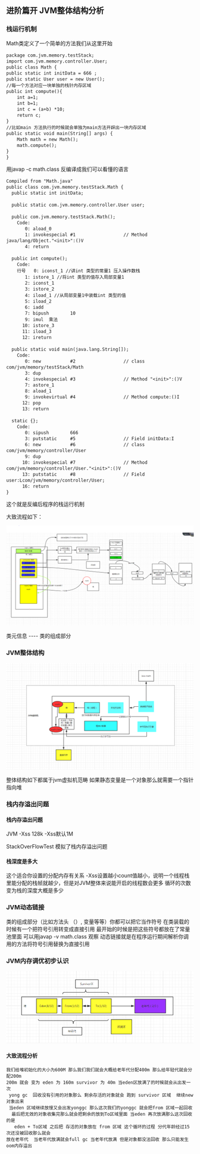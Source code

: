 ## 进阶篇开 JVM整体结构分析

### **栈运行机制**

Math类定义了一个简单的方法我们从这里开始

    package com.jvm.memory.testStack;
    import com.jvm.memory.controller.User;
    public class Math {
    public static int initData = 666 ;
    public static User user = new User();
    //每一个方法对应一块单独的栈针内存区域
    public int compute(){
        int a=1;
        int b=1;
        int c = (a+b) *10;
        return c;
    }
    //比如main 方法执行的时候就会单独为main方法开辟出一块内存区域
    public static void main(String[] args) {
        Math math = new Math();
        math.compute();
    }
    } 

用javap -c math.class 反编译成我们可以看懂的语言

    Compiled from "Math.java"
    public class com.jvm.memory.testStack.Math {
      public static int initData;
    
      public static com.jvm.memory.controller.User user;
    
      public com.jvm.memory.testStack.Math();
        Code:
           0: aload_0
           1: invokespecial #1                  // Method java/lang/Object."<init>":()V
           4: return
    
      public int compute();
        Code:
        行号   0: iconst_1 //讲int 类型的常量1 压入操作数栈
           1: istore_1 //将int 类型的值存入局部变量1
           2: iconst_1
           3: istore_2
           4: iload_1 //从局部变量1中装载int 类型的值
           5: iload_2
           6: iadd
           7: bipush        10  
           9: imul  乘法 
          10: istore_3
          11: iload_3
          12: ireturn
    
      public static void main(java.lang.String[]);
        Code:
           0: new           #2                  // class com/jvm/memory/testStack/Math
           3: dup
           4: invokespecial #3                  // Method "<init>":()V
           7: astore_1
           8: aload_1
           9: invokevirtual #4                  // Method compute:()I
          12: pop
          13: return
    
      static {};
        Code:
           0: sipush        666
           3: putstatic     #5                  // Field initData:I
           6: new           #6                  // class com/jvm/memory/controller/User
           9: dup
          10: invokespecial #7                  // Method com/jvm/memory/controller/User."<init>":()V
          13: putstatic     #8                  // Field user:Lcom/jvm/memory/controller/User;
          16: return
    }

这个就是反编后程序的栈运行机制 

大致流程如下：

![图片](https://raw.githubusercontent.com/qiurunze123/imageall/master/jvm1006.png)

   类元信息 ---- 类的组成部分
### JVM整体结构

![图片](https://raw.githubusercontent.com/qiurunze123/imageall/master/jvm1007.png)

整体结构如下都属于jvm虚拟机范畴 如果静态变量是一个对象那么就需要一个指针指向堆

### 栈内存溢出问题 

#### 栈内存溢出问题

JVM -Xss 128k -Xss默认1M 

StackOverFlowTest 模拟了栈内存溢出问题

#### 栈深度是多大
这个适合你设置的分配内存有关系 -Xss设置越小count值越小，说明一个线程栈里能分配的栈帧就越少，但是对JVM整体来说能开启的线程数会更多
循环的次数变为栈的深度大概是多少

### JVM动态链接

类的组成部分（比如方法头 （）, 变量等等）你都可以把它当作符号 
在类装载的时候有一个把符号引用转变成直接引用  最开始的时候是把这些符号都放在了常量池里面
可以用javap -v math.class 观察 动态链接就是在程序运行期间解析你调用的方法将符号引用替换为直接引用

### JVM内存调优初步认识

![图片](https://raw.githubusercontent.com/qiurunze123/imageall/master/jvm1008.png)

#### 大致流程分析

    我们给堆初始化的大小为600M 那么我们我们就会大概给老年代分配400m 那么给年轻代就会分配200m 
    200m 就会 变为 eden 为 160m survivor 为 40m 当eden区放满了的时候就会从出发一次
     yong gc  回收没有引用的对象那么 剩余存活的对象就会 跑到 survivor 区域  继续new 对象出来 
     当eden 区域继续放慢又会出发yonggc 那么这次我们的yonggc 就会把from 区域一起回收
      最后把无效的对象收集完那么就会把剩余的放到To区域里面 当eden 再次放满那么这次回收的是
       eden + To区域 之后把 存活的对象放在 from 区域 这个循环的过程 分代年龄经过15次还没被回收那么就会 
    放在老年代  当老年代放满就会full gc 当老年代放满 但是对象都没法回收 那么只能发生oom内存溢出

